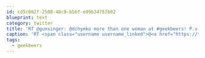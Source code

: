 ```yaml
---
id: cd5c082f-2508-48c9-b56f-e09b34757b02
blueprint: text
category: twitter
title: 'RT @gunsinger: @dchymko more than one woman at #geekbeers! P.s. @rtaylor: your GLC is getting WARM! pic.twitter.com/L7jIgLTI'
caption: 'RT <span class="username username_linked">@<a href="https://twitter.com/gunsinger" title="Cynthia Gunsinger">gunsinger</a></span>: <span class="username username_linked">@<a href="https://twitter.com/dchymko" title="Daryl Chymko">dchymko</a></span> more than one woman at <span class="hashtag hashtag_local">#<a href="http://tweettemp.darylchymko.ca/?tag=geekbeers">geekbeers</a>! P.s. <span class="username username_linked">@<a href="https://twitter.com/rtaylor" title="Elon Musk">rtaylor</a></span>: your GLC is getting WARM! <a href="https://twitter.com/gunsinger/status/215598588695281664/photo/1" title="https://twitter.com/gunsinger/status/215598588695281664/photo/1" class="link link_untco link_untco_image">pic.twitter.com/L7jIgLTI</a><span class="embed_image embed_image_yes"><a href="https://twitter.com/gunsinger/status/215598588695281664/photo/1"><img alt=''av31xi3caae3mcc-3461840'' src=''/images/2022/11/3316d-av31xi3caae3mcc-3461840.jpg'' /></a></span>'
tags:
  - geekbeers
---
```

